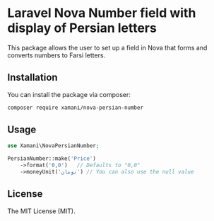# Laravel Nova Number field with display of Persian letters

This package allows the user to set up a field in Nova that forms and converts numbers to Farsi letters.
## Installation

You can install the package via composer:

```bash
composer require xamani/nova-persian-number
```

## Usage

```php
use Xamani\NovaPersianNumber;

PersianNumber::make('Price')
    ->format('0,0')   // Defaults to "0,0"
    ->moneyUnit('تومان') // You can also use the null value 
```

## License

The MIT License (MIT).
